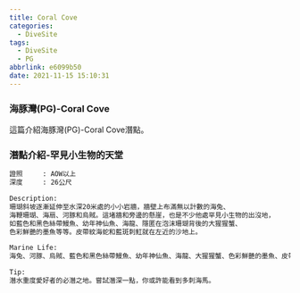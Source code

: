 ```yaml
---
title: Coral Cove
categories:
  - DiveSite
tags:
  - DiveSite
  - PG
abbrlink: e6099b50
date: 2021-11-15 15:10:31
---
```

### 海豚灣(PG)-Coral Cove
<!--more-->
這篇介紹海豚灣(PG)-Coral Cove潛點。

### 潛點介紹-罕見小生物的天堂
```sh
證照     : AOW以上
深度     : 26公尺

Description:
珊瑚斜坡逐漸延伸至水深20米處的小小岩牆，牆壁上布滿無以計數的海兔、
海鞭珊瑚、海扇、河豚和烏賊。這堵牆和旁邊的懸崖，也是不少他處罕見小生物的出沒地，
如藍色和黑色絲帶鰻魚、幼年神仙魚、海龍、隱匿在泡沫珊瑚背後的大猩猩蟹、
色彩鮮艷的墨魚等等。皮帶紋海蛇和藍斑刺魟就在左近的沙地上。

Marine Life:
海兔、河豚、烏賊、藍色和黑色絲帶鰻魚、幼年神仙魚、海龍、大猩猩蟹、色彩鮮艷的墨魚、皮帶紋海蛇、藍斑刺魟。

Tip:
潛水重度愛好者的必潛之地。嘗試潛深一點，你或許能看到多刺海馬。
```